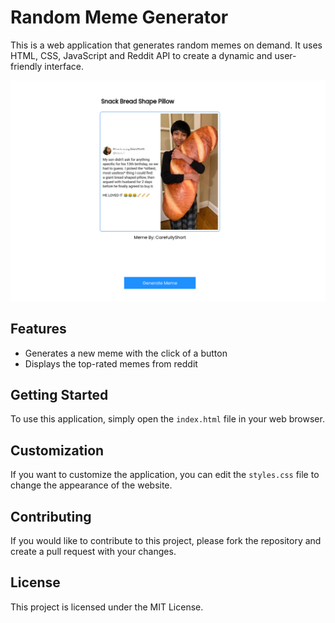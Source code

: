 # Random Meme Generator

This is a web application that generates random memes on demand. It uses HTML, CSS, JavaScript and Reddit API to create a dynamic and user-friendly interface.

![Screenshot](./img-2.png)

## Features

- Generates a new meme with the click of a button
- Displays the top-rated memes from reddit

## Getting Started

To use this application, simply open the `index.html` file in your web browser.

## Customization

If you want to customize the application, you can edit the `styles.css` file to change the appearance of the website.

## Contributing

If you would like to contribute to this project, please fork the repository and create a pull request with your changes.

## License

This project is licensed under the MIT License.
